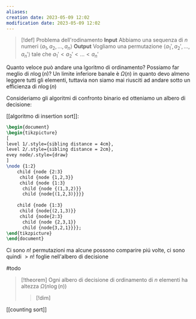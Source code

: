 ```yaml
---
aliases: 
creation date: 2023-05-09 12:02
modification date: 2023-05-09 12:02
---
```


>[!def] Problema dell'rodinamento
>**Input** Abbiamo una sequenza di $n$ numeri $\left< a_{1},a_{2},\dots,a_{n} \right>$
>**Output** Vogliamo una permutazione $\left< a_{1}', a_{2}',\dots,a_{n}' \right>$ tale che $a_{1}' < a_{2}' < \dots < a_{n}'$

Quanto veloce può andare una lgoritmo di ordinamento? Possiamo far meglio di $n \log(n)$?
Un limite inferiore banale è $\Omega(n)$ in quanto devo almeno leggere tutti gli elementi, tuttavia non siamo mai riusciti ad andare sotto un efficienza di $n \log (n)$


Consideriamo gli algoritmi di confronto binario ed otteniamo un albero di decisione:

[[algoritmo di insertion sort]]:

```tikz
\begin{document}
\begin{tikzpicture}
[
level 1/.style={sibling distance = 4cm},
level 2/.style={sibling distance = 2cm},
evey node/.style={draw}
]
\node {1:2} 
	child {node {2:3}
	 child {node {1,2,3}}
	 child {node {1:3} 
	  child {node {(1,3,2)}}
	  child {node{(1,2,3)}}}}
	  
	child {node {1:3}
	 child {node{(2,1,3)}}
	 child {node{2:3} 
	  child {node {2,3,1}}
	  child {node{3,2,1}}}};
\end{tikzpicture}
\end{document}
```


Ci sono $n!$ permutazioni ma alcune possono comparire piú volte, ci sono quindi $>n!$ foglie nell'albero di decisione

#todo
>[!theorem]
>Ogni albero di decisione di ordinamento di $n$ elementi ha altezza $\Omega(n \log(n))$
>
>>[!dim]

[[counting sort]]

